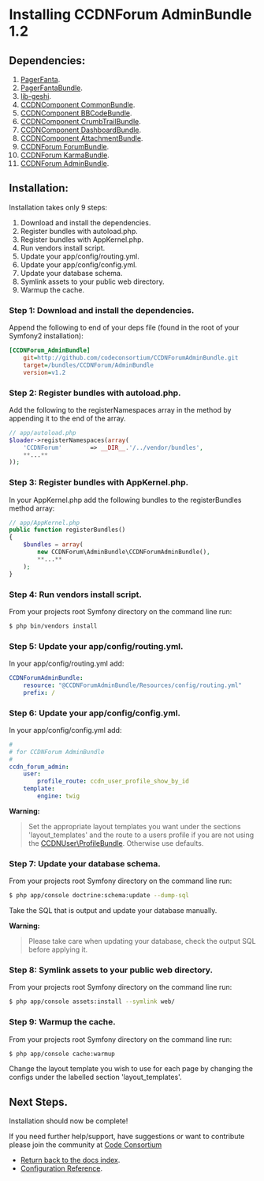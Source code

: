 Installing CCDNForum AdminBundle 1.2
====================================


## Dependencies:

1. [PagerFanta](http://github.com/whiteoctober/Pagerfanta).
2. [PagerFantaBundle](http://github.com/whiteoctober/WhiteOctoberPagerfantaBundle).
3. [lib-geshi](http://github.com/codeconsortium/lib-geshi).
4. [CCDNComponent CommonBundle](http://github.com/codeconsortium/CommonBundle/tree/v1.2).
5. [CCDNComponent BBCodeBundle](http://github.com/codeconsortium/BBCodeBundle/tree/v1.2).
6. [CCDNComponent CrumbTrailBundle](http://github.com/codeconsortium/CrumbTrailBundle/tree/v1.2).
7. [CCDNComponent DashboardBundle](http://github.com/codeconsortium/DashboardBundle/tree/v1.2).
8. [CCDNComponent AttachmentBundle](http://github.com/codeconsortium/AttachmentBundle/tree/v1.2).
9. [CCDNForum ForumBundle](http://github.com/codeconsortium/CCDNForumForumBundle/tree/v1.2).
10. [CCDNForum KarmaBundle](http://github.com/codeconsortium/CCDNForumKarmaBundle/tree/v1.2).
11. [CCDNForum AdminBundle](http://github.com/codeconsortium/CCDNForumAdminBundle/tree/v1.2).

## Installation:

Installation takes only 9 steps:

1. Download and install the dependencies.
2. Register bundles with autoload.php.
3. Register bundles with AppKernel.php.  
4. Run vendors install script.
5. Update your app/config/routing.yml. 
6. Update your app/config/config.yml. 
7. Update your database schema.
8. Symlink assets to your public web directory.
9. Warmup the cache.

### Step 1: Download and install the dependencies.

Append the following to end of your deps file (found in the root of your Symfony2 installation):

``` ini
[CCDNForum_AdminBundle]
    git=http://github.com/codeconsortium/CCDNForumAdminBundle.git
    target=/bundles/CCDNForum/AdminBundle
    version=v1.2
```

### Step 2: Register bundles with autoload.php.

Add the following to the registerNamespaces array in the method by appending it to the end of the array.

``` php
// app/autoload.php
$loader->registerNamespaces(array(
    'CCDNForum'        => __DIR__.'/../vendor/bundles',	
	**...**
));
```

### Step 3: Register bundles with AppKernel.php.

In your AppKernel.php add the following bundles to the registerBundles method array:  

``` php
// app/AppKernel.php
public function registerBundles()
{
    $bundles = array(
		new CCDNForum\AdminBundle\CCDNForumAdminBundle(),
		**...**
	);
}
```

### Step 4: Run vendors install script.

From your projects root Symfony directory on the command line run:

``` bash
$ php bin/vendors install
```

### Step 5: Update your app/config/routing.yml.

In your app/config/routing.yml add:  

``` yml
CCDNForumAdminBundle:
    resource: "@CCDNForumAdminBundle/Resources/config/routing.yml"
    prefix: /

```
	
### Step 6: Update your app/config/config.yml.

In your app/config/config.yml add:    

``` yml
#
# for CCDNForum AdminBundle
#		
ccdn_forum_admin:
    user:
        profile_route: ccdn_user_profile_show_by_id
    template:
        engine: twig

```

**Warning:**

>Set the appropriate layout templates you want under the sections 'layout_templates' and the 
route to a users profile if you are not using the [CCDNUser\ProfileBundle](http://github.com/codeconsortium/CCDNUserProfileBundle). Otherwise use defaults.

### Step 7: Update your database schema.

From your projects root Symfony directory on the command line run:

``` bash
$ php app/console doctrine:schema:update --dump-sql
```

Take the SQL that is output and update your database manually.

**Warning:**

> Please take care when updating your database, check the output SQL before applying it.

### Step 8: Symlink assets to your public web directory.

From your projects root Symfony directory on the command line run:

``` bash
$ php app/console assets:install --symlink web/
```

### Step 9: Warmup the cache.

From your projects root Symfony directory on the command line run:

``` bash
$ php app/console cache:warmup
```

Change the layout template you wish to use for each page by changing the configs under the labelled section 'layout_templates'.

## Next Steps.

Installation should now be complete!

If you need further help/support, have suggestions or want to contribute please join the community at [Code Consortium](http://www.codeconsortium.com)

- [Return back to the docs index](index.md).
- [Configuration Reference](configuration_reference.md).
